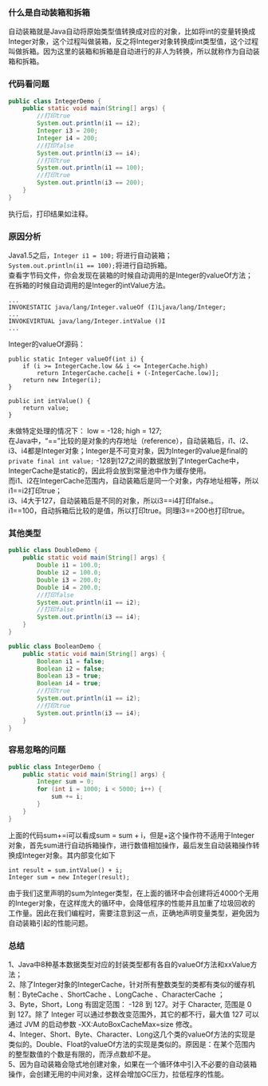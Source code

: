 ### **什么是自动装箱和拆箱**  
自动装箱就是Java自动将原始类型值转换成对应的对象，比如将int的变量转换成Integer对象，这个过程叫做装箱，反之将Integer对象转换成int类型值，这个过程叫做拆箱。因为这里的装箱和拆箱是自动进行的非人为转换，所以就称作为自动装箱和拆箱。  
### **代码看问题**  
```java
public class IntegerDemo {
    public static void main(String[] args) {
        //打印true
        System.out.println(i1 == i2);
        Integer i3 = 200;
        Integer i4 = 200;
        //打印false
        System.out.println(i3 == i4);
        //打印true
        System.out.println(i1 == 100);
        //打印true
        System.out.println(i3 == 200);
    }
}
```
执行后，打印结果如注释。  
### **原因分析**  
Java1.5之后，`Integer i1 = 100;` 将进行自动装箱；  
`System.out.println(i1 == 100);`将进行自动拆箱。  
查看字节码文件，你会发现在装箱的时候自动调用的是Integer的valueOf方法；在拆箱的时候自动调用的是Integer的intValue方法。  
```
...
INVOKESTATIC java/lang/Integer.valueOf (I)Ljava/lang/Integer;
...
INVOKEVIRTUAL java/lang/Integer.intValue ()I
...
```
Integer的valueOf源码：  
```
public static Integer valueOf(int i) {
    if (i >= IntegerCache.low && i <= IntegerCache.high)
        return IntegerCache.cache[i + (-IntegerCache.low)];
    return new Integer(i);
}
```
```
public int intValue() {
    return value;
}
```
未做特定处理的情况下： low = -128; high = 127;  
在Java中，“==”比较的是对象的内存地址（reference），自动装箱后，i1、i2、i3、i4都是Integer对象；Integer是不可变对象，因为Integer的value是final的`private final int value;` -128到127之间的数据放到了IntegerCache中，IntegerCache是static的，因此将会放到常量池中作为缓存使用。  
而i1、i2在IntegerCache范围内，自动装箱后是同一个对象，内存地址相等，所以i1==i2打印true；  
i3、i4大于127，自动装箱后是不同的对象，所以i3==i4打印false.。  
i1==100，自动拆箱后比较的是值，所以打印true。同理i3==200也打印true。  
### **其他类型**  
```java
public class DoubleDemo {
    public static void main(String[] args) {
        Double i1 = 100.0;
        Double i2 = 100.0;
        Double i3 = 200.0;
        Double i4 = 200.0;
        //打印false
        System.out.println(i1 == i2);
        //打印false
        System.out.println(i3 == i4);
    }
}
```
```java
public class BooleanDemo {
    public static void main(String[] args) {
        Boolean i1 = false;
        Boolean i2 = false;
        Boolean i3 = true;
        Boolean i4 = true;
        //打印true
        System.out.println(i1 == i2);
        //打印true
        System.out.println(i3 == i4);
    }
}
```
### **容易忽略的问题**  
```java
public class IntegerDemo {
    public static void main(String[] args) {
        Integer sum = 0;
        for (int i = 1000; i < 5000; i++) {
            sum += i;
        }
    }
}
```
上面的代码sum+=i可以看成sum = sum + i，但是+这个操作符不适用于Integer对象，首先sum进行自动拆箱操作，进行数值相加操作，最后发生自动装箱操作转换成Integer对象。其内部变化如下  
```
int result = sum.intValue() + i;
Integer sum = new Integer(result);
```
由于我们这里声明的sum为Integer类型，在上面的循环中会创建将近4000个无用的Integer对象，在这样庞大的循环中，会降低程序的性能并且加重了垃圾回收的工作量。因此在我们编程时，需要注意到这一点，正确地声明变量类型，避免因为自动装箱引起的性能问题。  
### **总结**  
1、Java中8种基本数据类型对应的封装类型都有各自的valueOf方法和xxValue方法；  
2、除了Integer对象的IntegerCache，针对所有整数类型的类都有类似的缓存机制：ByteCache 、ShortCache 、LongCache 、CharacterCache ；  
3、Byte，Short，Long 有固定范围： -128 到 127。对于 Character, 范围是 0 到 127。除了 Integer 可以通过参数改变范围外，其它的都不行，最大值 127 可以通过 JVM 的启动参数 -XX:AutoBoxCacheMax=size 修改。  
4、Integer、Short、Byte、Character、Long这几个类的valueOf方法的实现是类似的。Double、Float的valueOf方法的实现是类似的。原因是：在某个范围内的整型数值的个数是有限的，而浮点数却不是。  
5、因为自动装箱会隐式地创建对象，如果在一个循环体中引入不必要的自动装箱操作，会创建无用的中间对象，这样会增加GC压力，拉低程序的性能。  

